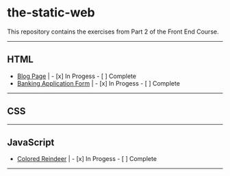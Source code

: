 # the-static-web

This repository contains the exercises from Part 2 of the Front End Course.

***

## HTML

* [Blog Page](https://github.com/jmccutchanwd/the-static-web/tree/master/blog) | - [x] In Progess - [ ] Complete
* [Banking Application Form](https://github.com/jmccutchanwd/the-static-web/tree/master/banking-form) | - [x] In Progess - [ ] Complete

***

## CSS

***

## JavaScript

* [Colored Reindeer](https://github.com/jmccutchanwd/the-static-web/tree/master/reindeer) | - [x] In Progess - [ ] Complete

***
